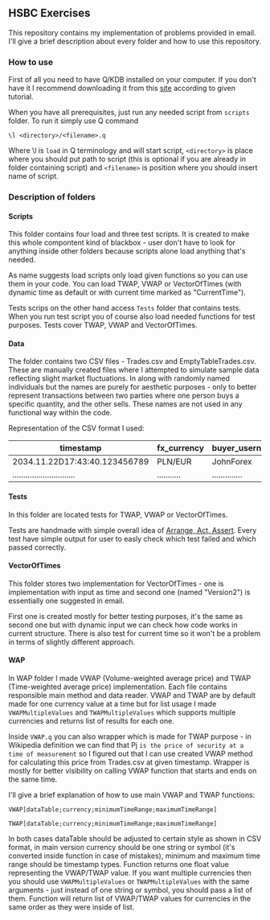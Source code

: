 ## HSBC Exercises
This repository contains my implementation of problems provided in email. I'll give a brief description about every folder and how to use this repository.

### How to use
First of all you need to have Q/KDB installed on your computer. If you don't have it I recommend downloading it from this [site](https://code.kx.com/q/) according to given tutorial.

When you have all prerequisites, just run any needed script from ``scripts`` folder. To run it simply use Q command 
```docker
\l <directory>/<filename>.q
```
Where \l is `load` in Q terminology and will start script, `<directory>` is place where you should put path to script (this is optional if you are already in folder containing script) and `<filename>` is position where you should insert name of script.

### Description of folders

#### Scripts
This folder contains four load and three test scripts. It is created to make this whole compontent kind of blackbox - user don't have to look for anything inside other folders because scripts alone load anything that's needed.

As name suggests load scripts only load given functions so you can use them in your code. You can load TWAP, VWAP or VectorOfTimes (with dynamic time as default or with current time marked as "CurrentTime").

Tests scrips on the other hand access ``Tests`` folder that contains tests. When you run test script you of course also load needed functions for test purposes. Tests cover TWAP, VWAP and VectorOfTimes.

#### Data
The folder contains two CSV files - Trades.csv and EmptyTableTrades.csv. These are manually created files where I attempted to simulate sample data reflecting slight market fluctuations. In along with randomly named individuals but the names are purely for aesthetic purposes - only to better represent transactions between two parties where one person buys a specific quantity, and the other sells. These names are not used in any functional way within the code.

Representation of the CSV format I used:

|timestamp                    |fx_currency|buyer_username|seller_username|buyer_price|seller_price|volume|
|-----------------------------|-----------|--------------|---------------|-----------|------------|------|
|2034.11.22D17:43:40.123456789|PLN/EUR    |JohnForex     |JacekArkaniusz |0.78       |0.80        |1200  |
|.............................|...........|..............|...............|...........|............|......|

#### Tests
In this folder are located tests for TWAP, VWAP or VectorOfTimes.

Tests are handmade with simple overall idea of [Arrange, Act, Assert](https://medium.com/@pjbgf/title-testing-code-ocd-and-the-aaa-pattern-df453975ab80). Every test have simple output for user to easly check which test failed and which passed correctly.

#### VectorOfTimes
This folder stores two implementation for VectorOfTimes - one is implementation with input as time and second one (named "Version2") is essentially one suggested in email. 

First one is created mostly for better testing purposes, it's the same as second one but with dynamic input we can check how code works in current structure. 
There is also test for current time so it won't be a problem in terms of slightly different approach.


#### WAP
In WAP folder I made VWAP (Volume-weighted average price) and TWAP (Time-weighted average price) implementation. Each file contains responsible main method and data reader. VWAP and TWAP are by default made for one currency value at a time but for list usage I made `VWAPMultipleValues` and `TWAPMultipleValues` which supports multiple currencies and returns list of results for each one.

Inside `VWAP.q` you can also wrapper which is made for TWAP purpose - in Wikipedia definition we can find that Pj ``is the price of security at a time of measurement`` so I figured out that I can use created VWAP method for calculating this price from Trades.csv at given timestamp. Wrapper is mostly for better visibility on calling VWAP function that starts and ends on the same time.

I'll give a brief explanation of how to use main VWAP and TWAP functions:
```docker
VWAP[dataTable;currency;minimumTimeRange;maximumTimeRange]
```
```docker
TWAP[dataTable;currency;minimumTimeRange;maximumTimeRange]
```
In both cases dataTable should be adjusted to certain style as shown in CSV format, in main version currency should be one string or symbol (it's converted inside function in case of mistakes), minimum and maximum time range should be timestamp types. Function returns one float value representing the VWAP/TWAP value.
If you want multiple currencies then you should use `VWAPMultipleValues` or `TWAPMultipleValues` with the same arguments - just instead of one string or symbol, you should pass a list of them. Function will return list of VWAP/TWAP values for currencies in the same order as they were inside of list.